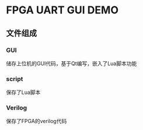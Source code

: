 # FPGA UART GUI DEMO

## 文件组成

### GUI

储存上位机的GUI代码，基于Qt编写，嵌入了Lua脚本功能

### script

保存了Lua脚本

### Verilog

保存了FPGA的verilog代码